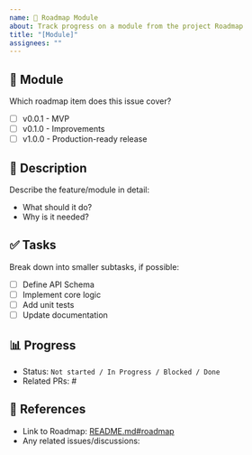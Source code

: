 ```yaml
---
name: 📍 Roadmap Module
about: Track progress on a module from the project Roadmap
title: "[Module]"
assignees: ""
---
```


## 📍 Module
Which roadmap item does this issue cover?
- [ ] v0.0.1 - MVP
- [ ] v0.1.0 - Improvements
- [ ] v1.0.0 - Production-ready release

## 🧩 Description
Describe the feature/module in detail:
- What should it do?
- Why is it needed?

## ✅ Tasks
Break down into smaller subtasks, if possible:
- [ ] Define API Schema
- [ ] Implement core logic
- [ ] Add unit tests
- [ ] Update documentation

## 📊 Progress
<!-- Update as you go --->
- Status: `Not started / In Progress / Blocked / Done`
- Related PRs: #<pr-number>

## 🔗 References
- Link to Roadmap: [README.md#roadmap](../README.md#roadmap)
- Any related issues/discussions:
